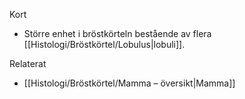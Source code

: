 Kort
- Större enhet i bröstkörteln bestående av flera [[Histologi/Bröstkörtel/Lobulus|lobuli]].

Relaterat
- [[Histologi/Bröstkörtel/Mamma – översikt|Mamma]]

